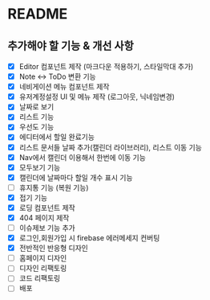 # README

## 추가해야 할 기능 & 개선 사항

- [x] Editor 컴포넌트 제작 (마크다운 적용하기, 스타일막대 추가)
- [x] Note <-> ToDo 변환 기능
- [x] 네비게이션 메뉴 컴포넌트 제작
- [x] 유저계정설정 UI 및 메뉴 제작 (로그아웃, 닉네임변경)
- [x] 날짜로 보기
- [x] 리스트 기능
- [x] 우선도 기능
- [x] 에디터에서 할일 완료기능
- [x] 리스트 문서들 날짜 추가(캘린더 라이브러리), 리스트 이동 기능
- [x] Nav에서 캘린더 이용해서 한번에 이동 기능
- [x] 모두보기 기능
- [x] 캘린더에 날짜마다 할일 개수 표시 기능
- [ ] 휴지통 기능 (복원 기능)
- [x] 접기 기능
- [x] 로딩 컴포넌트 제작
- [x] 404 페이지 제작
- [ ] 이슈제보 기능 추가
- [x] 로그인,회원가입 시 firebase 에러메세지 컨버팅
- [x] 전반적인 반응형 디자인
- [ ] 홈페이지 디자인
- [ ] 디자인 리팩토링
- [ ] 코드 리팩토링
- [ ] 배포
